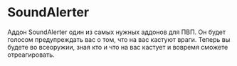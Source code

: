 # SoundAlerter
Аддон SoundAlerter один из самых нужных аддонов для ПВП. Он будет голосом предупреждать вас о том, что на вас кастуют враги. 
Теперь вы будете во всеоружии, зная кто и что на вас кастует и вовремя сможете отреагировать. 
